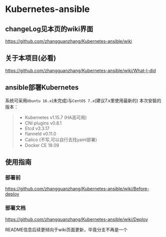 # Kubernetes-ansible

## changeLog见本页的wiki界面
https://github.com/zhangguanzhang/Kubernetes-ansible/wiki

## 关于本项目(必看)
https://github.com/zhangguanzhang/Kubernetes-ansible/wiki/What-I-did

## ansible部署Kubernetes

系统可采用`Ubuntu 16.x`(未完成)与`CentOS 7.x`(建议7.x里使用最新的)
本次安裝的版本：
> * Kubernetes v1.15.7 (HA高可用)
> * CNI plugins v0.8.1
> * Etcd v3.3.17
> * flanneld v0.11.0
> * Calico (不写,可以自行去找yaml部署)
> * Docker CE 18.09

## 使用指南
### 部署前
https://github.com/zhangguanzhang/Kubernetes-ansible/wiki/Before-deploy

### 部署文档
https://github.com/zhangguanzhang/Kubernetes-ansible/wiki/Deploy

README信息后续更倾向于wiki页面更新，毕竟分支不再是一个
